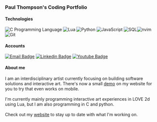 ### Paul Thompson's Coding Portfolio

#### Technologies
<img alt="C Programming Language" src="https://img.shields.io/badge/-C-000?&logo=C"> </img>
![Lua](https://img.shields.io/badge/-Lua-000?&logo=lua)
![Python](https://img.shields.io/badge/-Python-000?&logo=Python)
![JavaScript](https://img.shields.io/badge/javascript-000?logo=javascript)
![SQL](https://img.shields.io/badge/-SQL-000?&logo=MySQL)![nvim](https://img.shields.io/badge/-nvim-000?&logo=neovim)
![Git](https://img.shields.io/badge/-Git-000?&logo=Git)
#### Accounts
[![Email Badge](https://img.shields.io/badge/paul@findingfocus.dev-325A80?style=flat-square&logo=Gmail&logoColor=white&link=mailto:paul@findingfocus.dev)](mailto:paul@findingfocus.dev)
[![Linkedin Badge](https://img.shields.io/badge/-findingfocus-blue?style=flat-square&logo=Linkedin&logoColor=white&link=https://www.linkedin.com/in/paul-thompson-abq/)](https://www.linkedin.com/in/findingfocusdev/)
[![Youtube Badge](https://img.shields.io/badge/-findingfocus-darkred?style=flat-square&logo=youtube&logoColor=white&link=https://www.youtube.com/findingfocus)](https://www.youtube.com/findingfocus)
#### About me
I am an interdisciplinary artist currently focusing on building software solutions and interactive art. There's now a small [demo](https://findingfocus.dev/interactive-art.html) on my website for you to try that even works on mobile.
<br>
<br>
I'm currently mainly programming interactive art experiences in LOVE 2d using Lua, but I am also programming in C and python.
<br>
<br>
Check out my [website](https://findingfocus.dev/) to stay up to date with what I'm working on.
